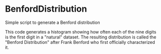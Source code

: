 # BenfordDistribution
Simple script to generate a Benford distribution

This code generates a histogram showing how often each of the nine digits is the first digit in a "natural" dataset. 
The resulting distribution is called the "Benford Distribution" after Frank Benford who first officially characterized it. 
